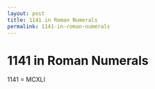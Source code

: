 ```yaml
---
layout: post
title: 1141 in Roman Numerals
permalink: 1141-in-roman-numerals
---
```


# 1141 in Roman Numerals

1141 = MCXLI

